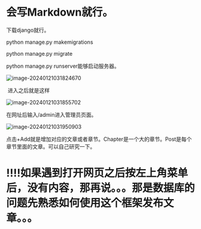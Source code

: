 # 会写Markdown就行。

下载django就行。

python manage.py makemigrations

python manage.py migrate

python manage.py runserver能够启动服务器。



![image-20240121031824670](./image-20240121031824670.png)

​	进入之后就是这样

![image-20240121031855702](./image-20240121031855702.png)

在网址后输入/admin进入管理员页面。

![image-20240121031950903](./image-20240121031950903.png)

点击+Add就是增加对应的文章或者章节。Chapter是一个大的章节。Post是每个章节里面的文章。可以自己研究一下。



# !!!!如果遇到打开网页之后按左上角菜单后，没有内容，那再说。。。那是数据库的问题先熟悉如何使用这个框架发布文章。。。
